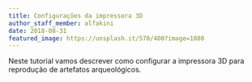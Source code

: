 ```yaml
---
title: Configurações da impressora 3D
author_staff_member: alfakini
date: 2018-08-31
featured_image: https://unsplash.it/570/400?image=1080
---
```


Neste tutorial vamos descrever como configurar a impressora 3D para reprodução de artefatos arqueológicos.
